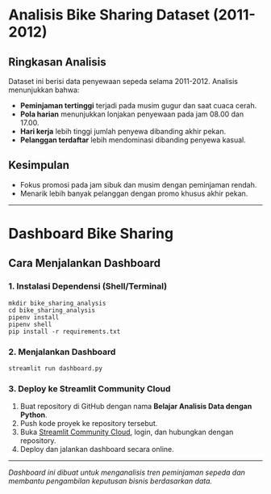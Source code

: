 # Analisis Bike Sharing Dataset (2011-2012)

## Ringkasan Analisis
Dataset ini berisi data penyewaan sepeda selama 2011-2012. Analisis menunjukkan bahwa:
- **Peminjaman tertinggi** terjadi pada musim gugur dan saat cuaca cerah.
- **Pola harian** menunjukkan lonjakan penyewaan pada jam 08.00 dan 17.00.
- **Hari kerja** lebih tinggi jumlah penyewa dibanding akhir pekan.
- **Pelanggan terdaftar** lebih mendominasi dibanding penyewa kasual.

## Kesimpulan
- Fokus promosi pada jam sibuk dan musim dengan peminjaman rendah.
- Menarik lebih banyak pelanggan dengan promo khusus akhir pekan.

---

# Dashboard Bike Sharing

## Cara Menjalankan Dashboard

### 1. Instalasi Dependensi (Shell/Terminal)
```
mkdir bike_sharing_analysis
cd bike_sharing_analysis
pipenv install
pipenv shell
pip install -r requirements.txt
```

### 2. Menjalankan Dashboard
```
streamlit run dashboard.py
```

### 3. Deploy ke Streamlit Community Cloud
1. Buat repository di GitHub dengan nama **Belajar Analisis Data dengan Python**.
2. Push kode proyek ke repository tersebut.
3. Buka [Streamlit Community Cloud](https://share.streamlit.io/), login, dan hubungkan dengan repository.
4. Deploy dan jalankan dashboard secara online.

---

*Dashboard ini dibuat untuk menganalisis tren peminjaman sepeda dan membantu pengambilan keputusan bisnis berdasarkan data.*

